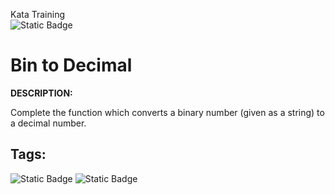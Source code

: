 Kata Training <br>
![Static Badge](https://img.shields.io/badge/8kyu%20-%20black?style=flat&logo=codewars&labelColor=B1361E&color=black)

# Bin to Decimal

**DESCRIPTION:**

Complete the function which converts a binary number (given as a string) to a decimal number.

## Tags:

![Static Badge](https://img.shields.io/badge/fundamentals%20-%20purple?style=plastic) ![Static Badge](https://img.shields.io/badge/binary%20-%20violet?style=plastic)